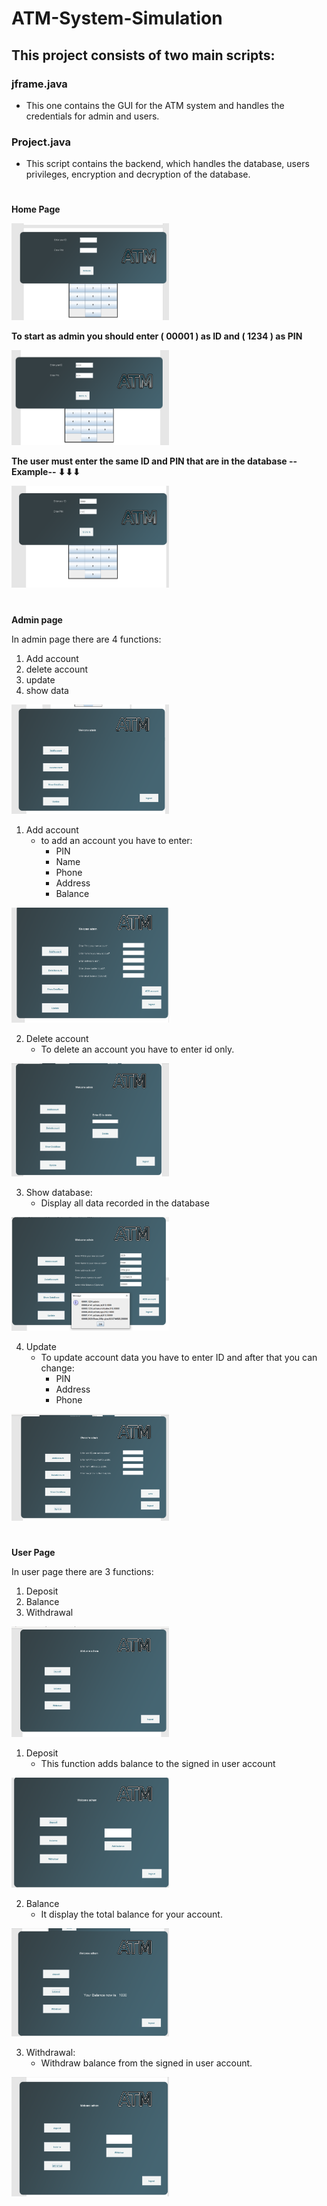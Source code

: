 # ATM-System-Simulation

## This project consists of two main scripts:
### jframe.java
- This one contains the GUI for the ATM system and handles the credentials for admin and users.

### Project.java
- This script contains the backend, which handles the database, users privileges, encryption and decryption of the database.

#
**Home Page**

<img src="./ReadmePICs/Picture1.png"  width="50%" height="50%">

**To start as admin you should enter ( 00001 ) as ID and ( 1234 ) as PIN**

<img src="./ReadmePICs/Picture2.png"  width="50%" height="50%">

**The user must enter the same ID and PIN that are in the database --Example-- ⬇⬇⬇**

<img src="./ReadmePICs/Picture3.png"  width="50%" height="50%">

# 
**Admin page**

In admin page there are 4 functions:

1.	Add account 
2.	delete account 
3.	update 
4.	show data

<img src="./ReadmePICs/Picture4.png"  width="50%" height="50%">

1. Add account
   - to add an account you have to enter:
     - PIN
     - Name
     - Phone
     - Address
     - Balance
  
<img src="./ReadmePICs/Picture5.png"  width="50%" height="50%">

2. Delete account
   - To delete an account you have to enter id only.

<img src="./ReadmePICs/Picture6.png"  width="50%" height="50%">

3. Show database:
   - Display all data recorded in the database
   
<img src="./ReadmePICs/Picture7.png"  width="50%" height="50%">

4. Update
   - To update account data you have to enter ID and after that you can change:
     - PIN
     - Address
     - Phone
     
<img src="./ReadmePICs/Picture8.png"  width="50%" height="50%">

#
**User Page**

In user page there are 3 functions:

1. Deposit
2. Balance
3. Withdrawal

<img src="./ReadmePICs/Picture9.png"  width="50%" height="50%">

1. Deposit
   - This function adds balance to the signed in user account
  
<img src="./ReadmePICs/Picture10.png"  width="50%" height="50%">

2. Balance
   - It display the total balance for your account.

<img src="./ReadmePICs/Picture11.png"  width="50%" height="50%">

3. Withdrawal:
   - Withdraw balance from the signed in user account.

<img src="./ReadmePICs/Picture12.png"  width="50%" height="50%">





